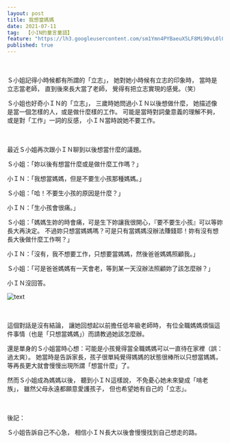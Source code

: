 ```yaml
---
layout: post
title: 我想當媽媽
date: 2021-07-11
tag:  【小IN的童言童語】
feature: "https://lh3.googleusercontent.com/sm1Ymn4PYBaeuX5LF8Mi90vL0lO6AdyWUy2sWrLJu2WyMDC-i9B57SJK3O_gPoQR3GWDf7vq9lhlmLU7TD1_JxTJGIudgJPQup1tD4yW2rG4E3DdlYLg81kwIzH7rh5bYoMenj62620=w2400"
published: true
---
```


<br><br>
Ｓ小姐記得小時候都有所謂的「立志」，
她對她小時候有立志的印象時，
當時是立志當老師，
直到後來長大當了老師，
覺得有把立志實現的感覺。（笑）

Ｓ小姐也好奇小ＩＮ的「立志」，
三歲時她問過小ＩＮ以後想做什麼，
她描述像是當一個怎樣的人，或是做什麼樣的工作。
可能是當時對詞彙意義的理解不夠，
或是對「工作」一詞的反感，
小ＩＮ當時說她不要工作。

<br><br>
最近Ｓ小姐再次跟小ＩＮ聊到以後想當什麼的議題。

Ｓ小姐：「妳以後有想當什麼或是做什麼工作嗎？」

小ＩＮ：「我想當媽媽，但是不要生小孩那種媽媽。」

Ｓ小姐：「哈！不要生小孩的原因是什麼？」

小ＩＮ：「生小孩會很痛。」

Ｓ小姐：「媽媽生妳的時會痛，可是生下妳讓我很開心，『要不要生小孩』可以等妳長大再決定。
不過妳只想當媽媽嗎？可是只有當媽媽沒辦法賺錢耶！妳有沒有想長大後做什麼工作啊？」

小ＩＮ：「沒有，我不想要工作，只想要當媽媽，然後爸爸媽媽照顧我。」

Ｓ小姐：「可是爸爸媽媽有一天會老，等到某一天沒辦法照顧妳了該怎麼辦？」

小ＩＮ沒回答。

![text](https://lh3.googleusercontent.com/sm1Ymn4PYBaeuX5LF8Mi90vL0lO6AdyWUy2sWrLJu2WyMDC-i9B57SJK3O_gPoQR3GWDf7vq9lhlmLU7TD1_JxTJGIudgJPQup1tD4yW2rG4E3DdlYLg81kwIzH7rh5bYoMenj62620=w2400)

<br><br>
這個對話是沒有結論，
讓她回想起以前擔任低年級老師時，
有位全職媽媽煩惱這件事情（也是「只想當媽媽」）而請教過她該怎麼辦。

還是單身的Ｓ小姐當時心想：可能是小孩覺得當全職媽媽可以一直待在家裡（誤：過太爽）。
她當時是告訴家長，孩子很單純覺得媽媽的狀態很棒所以只想當媽媽，等再長更大就會慢慢出現所謂「想當什麼」了。

然而Ｓ小姐成為媽媽以後，
聽到小ＩＮ這樣說，
不免憂心她未來變成「啃老族」，
雖然父母永遠都願意愛護孩子，
但也希望她有自己的「立志」。


<br><br>
後記：

Ｓ小姐告訴自己不心急，
相信小ＩＮ長大以後會慢慢找到自己想走的路。
